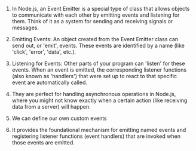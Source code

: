 1. In Node.js, an Event Emitter is a special type of class that allows objects to communicate with each other by emitting events and listening for them. Think of it as a system for sending and receiving signals or messages.

2. Emitting Events: An object created from the Event Emitter class can send out, or 'emit', events. These events are identified by a name (like 'click', 'error', 'data', etc.).

3. Listening for Events: Other parts of your program can 'listen' for these events. When an event is emitted, the corresponding listener functions (also known as 'handlers') that were set up to react to that specific event are automatically called.

4. They are perfect for handling asynchronous operations in Node.js, where you might not know exactly when a certain action (like receiving data from a server) will happen.

5. We can define our own custom events

6. It provides the foundational mechanism for emitting named events and registering listener functions (event handlers) that are invoked when those events are emitted.